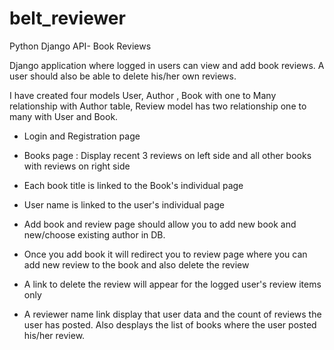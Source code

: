 # belt_reviewer
Python Django API- Book Reviews

Django application where logged in users can view and add book reviews. 
A user should also be able to delete his/her own reviews.

I have created four models User, Author , Book with one to Many relationship with Author table, Review model has two relationship one to many with User and Book.


- Login and Registration page

- Books page : Display recent 3 reviews on left side and all other books with reviews on right side

- Each book title is linked to the Book's individual page

- User name is linked to the user's individual page

- Add book and review page should allow you to add new book and new/choose existing author in DB. 

- Once you add book it will redirect you to review page where you can add new review to the book and also delete the review

- A link to delete the review will appear for the logged user's review items only

- A reviewer name link display that user data and the count of reviews the user has posted. Also desplays the list of books where the user posted his/her review.
